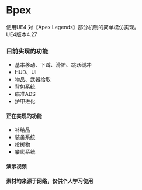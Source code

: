 # Bpex
使用UE4 对《Apex Legends》部分机制的简单模仿实现。  
UE4版本4.27

### 目前实现的功能
+ 基本移动、下蹲、滑铲、跳跃缓冲
+ HUD、UI
+ 物品、武器拾取
+ 背包系统
+ 瞄准ADS
+ 护甲进化

#### 正在实现的功能
+ 补给品
+ 装备系统
+ 投掷物
+ 攀爬系统

#### 演示视频

#### 素材均来源于网络，仅供个人学习使用
